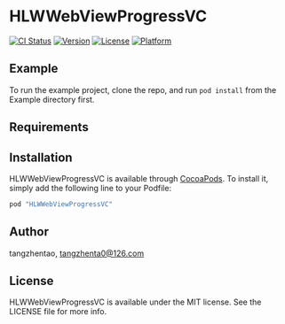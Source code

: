 # HLWWebViewProgressVC

[![CI Status](http://img.shields.io/travis/tangzhentao/HLWWebViewProgressVC.svg?style=flat)](https://travis-ci.org/tangzhentao/HLWWebViewProgressVC)
[![Version](https://img.shields.io/cocoapods/v/HLWWebViewProgressVC.svg?style=flat)](http://cocoapods.org/pods/HLWWebViewProgressVC)
[![License](https://img.shields.io/cocoapods/l/HLWWebViewProgressVC.svg?style=flat)](http://cocoapods.org/pods/HLWWebViewProgressVC)
[![Platform](https://img.shields.io/cocoapods/p/HLWWebViewProgressVC.svg?style=flat)](http://cocoapods.org/pods/HLWWebViewProgressVC)

## Example

To run the example project, clone the repo, and run `pod install` from the Example directory first.

## Requirements

## Installation

HLWWebViewProgressVC is available through [CocoaPods](http://cocoapods.org). To install
it, simply add the following line to your Podfile:

```ruby
pod "HLWWebViewProgressVC"
```

## Author

tangzhentao, tangzhenta0@126.com

## License

HLWWebViewProgressVC is available under the MIT license. See the LICENSE file for more info.
